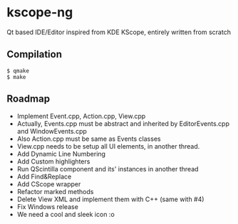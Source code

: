 # kscope-ng
Qt based IDE/Editor inspired from KDE KScope, entirely written from scratch 

## Compilation
    $ qmake
    $ make

## Roadmap

- Implement Event.cpp, Action.cpp, View.cpp
- Actually, Events.cpp must be abstract and inherited by EditorEvents.cpp and WindowEvents.cpp
- Also Action.cpp must be same as Events classes
- View.cpp needs to be setup all UI elements, in another thread.
- Add Dynamic Line Numbering
- Add Custom highlighters
- Run QScintilla component and its' instances in another thread
- Add Find&Replace
- Add CScope wrapper
- Refactor marked methods
- Delete View XML and implement them with C++ (same with #4)
- Fix Windows release
- We need a cool and sleek icon :o
